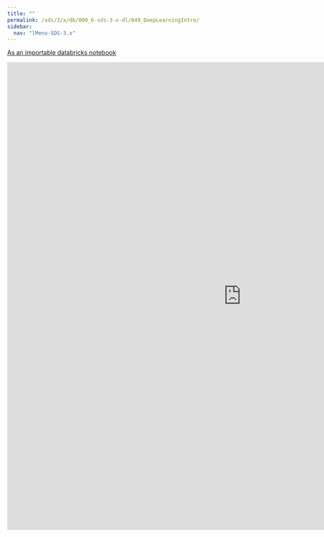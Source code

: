 ```yaml
---
title: ""
permalink: /sds/3/x/db/000_6-sds-3-x-dl/049_DeepLearningIntro/
sidebar:
  nav: "lMenu-SDS-3.x"
---
```


[As an importable databricks notebook](https://lamastex.github.io/scalable-data-science/sds/3/x/db/000_6-sds-3-x-dl/049_DeepLearningIntro.html)

<iframe src="https://lamastex.github.io/scalable-data-science/sds/3/x/db/000_6-sds-3-x-dl/049_DeepLearningIntro.html" width="1080" height="1080" frameborder="0"></iframe>
